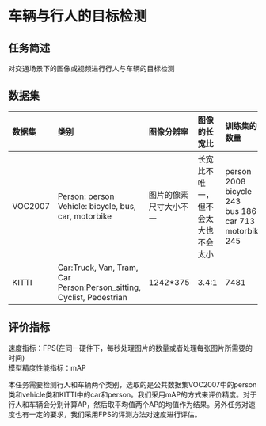 # 车辆与行人的目标检测
## 任务简述
   对交通场景下的图像或视频进行行人与车辆的目标检测
## 数据集

| 数据集               | 类别                 | 图像分辨率               | 图像的长宽比                  | 训练集的数量             |          测试集的数量 |
| :------| :------ | :------ | :------| :------|:------|
|VOC2007              |Person: person<br>Vehicle: bicycle, bus, car, motorbike|图片的像素尺寸大小不一|长宽比不唯一，但不会太大也不会太小|person 2008<br>bicycle 243<br>bus 186<br>car 713<br>motorbike  245|person 2007<br>bicycle 239<br>bus 174<br>car 721<br>motorbike 222|
|KITTI|Car:Truck, Van, Tram, Car<br>Person:Person_sitting, Cyclist, Pedestrian|1242*375|3.4:1|7481|7518|



## 评价指标
速度指标：FPS(在同一硬件下，每秒处理图片的数量或者处理每张图片所需要的时间)<br>
模型精度性能指标：mAP

本任务需要检测行人和车辆两个类别，选取的是公共数据集VOC2007中的person类和vehicle类和KITTI中的car和person。我们采用mAP的方式来评价精度。对于行人和车辆会分别计算AP，然后取平均值两个AP的均值作为结果。另外任务对速度也有一定的要求，我们采用FPS的评测方法对速度进行评估。

